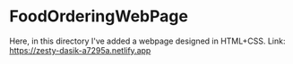 # FoodOrderingWebPage
Here, in this directory I've added a webpage designed in HTML+CSS.
Link: https://zesty-dasik-a7295a.netlify.app
